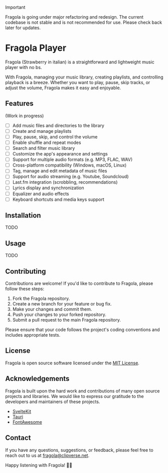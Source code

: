 > [!IMPORTANT]
> Fragola is going under major refactoring and redesign. The current codebase is not stable and is not recommended for use. Please check back later for updates.

# Fragola Player

Fragola (Strawberry in italian) is a straightforward and lightweight music player with no bs.

With Fragola, managing your music library, creating playlists, and controlling playback is a breeze. Whether you want to play, pause, skip tracks, or adjust the volume, Fragola makes it easy and enjoyable.

## Features
(Work in progress)

- [ ] Add music files and directories to the library
- [ ] Create and manage playlists
- [ ] Play, pause, skip, and control the volume
- [ ] Enable shuffle and repeat modes
- [ ] Search and filter music library
- [ ] Customize the app's appearance and settings
- [ ] Support for multiple audio formats (e.g. MP3, FLAC, WAV)
- [ ] Cross-platform compatibility (Windows, macOS, Linux)
- [ ] Tag, manage and edit metadata of music files
- [ ] Support for audio streaming (e.g. Youtube, Soundcloud)
- [ ] Last.fm integration (scrobbling, recommendations)
- [ ] Lyrics display and synchronization
- [ ] Equalizer and audio effects
- [ ] Keyboard shortcuts and media keys support

## Installation

TODO

## Usage

TODO

## Contributing

Contributions are welcome! If you'd like to contribute to Fragola, please follow these steps:

1. Fork the Fragola repository.
2. Create a new branch for your feature or bug fix.
3. Make your changes and commit them.
4. Push your changes to your forked repository.
5. Submit a pull request to the main Fragola repository.

Please ensure that your code follows the project's coding conventions and includes appropriate tests.

## License

Fragola is open source software licensed under the [MIT License](LICENSE).

## Acknowledgements

Fragola is built upon the hard work and contributions of many open source projects and libraries. We would like to express our gratitude to the developers and maintainers of these projects.

- [SvelteKit](https://kit.svelte.dev/)
- [Tauri](https://tauri.studio/)
- [FontAwesome](https://fontawesome.com/)

## Contact

If you have any questions, suggestions, or feedback, please feel free to reach out to us at [fragola@clipverse.net](mailto:fragola@clipverse.net).

Happy listening with Fragola! 🍓🎵